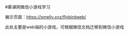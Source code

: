 #慕课网微信小游戏学习

展示页面：[https://smelly.xyz/flybirdweb/ ](https://smelly.xyz/flybirdweb/ "一起去玩玩吧！")

此处主要是web端的小游戏，可根据微信文档迁移到微信小游戏